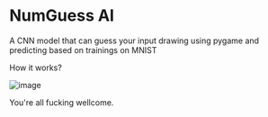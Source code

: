 # NumGuess AI
 A CNN model that can guess your input drawing using pygame and predicting based on trainings on MNIST
 
 How it works? 


![image](https://github.com/itsalirezajalouli/Doodle-Decoder/assets/154112092/2f94b304-74e7-4633-b244-168bd7a46ab2)

You're all fucking wellcome.
